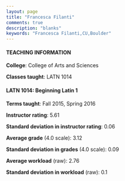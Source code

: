 ```yaml
---
layout: page
title: "Francesca Filanti" 
comments: true
description: "blanks"
keywords: "Francesca Filanti,CU,Boulder"
---
```

<head>
<script src="https://ajax.googleapis.com/ajax/libs/jquery/2.1.3/jquery.min.js"></script>
<script src="https://dl.dropboxusercontent.com/s/pc42nxpaw1ea4o9/highcharts.js?dl=0"></script>
<!-- <script src="../assets/js/highcharts.js"></script> -->
<style type="text/css">@font-face {
	font-family: "Bebas Neue";
	src: url(https://www.filehosting.org/file/details/544349/BebasNeue Regular.otf) format("opentype");
	}
	h1.Bebas { 
		font-family: "Bebas Neue", Verdana, Tahoma;
	}
</style>
</head>
	   
#### TEACHING INFORMATION

**College**: College of Arts and Sciences

**Classes taught**: LATN 1014

#### LATN 1014: Beginning Latin 1

**Terms taught**: Fall 2015, Spring 2016

**Instructor rating**: 5.61

**Standard deviation in instructor rating**: 0.06

**Average grade** (4.0 scale): 3.12

**Standard deviation in grades** (4.0 scale): 0.09

**Average workload** (raw): 2.76

**Standard deviation in workload** (raw): 0.1

